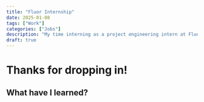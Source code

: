 ```yaml
---
title: "Fluor Internship"
date: 2025-01-08
tags: ["Work"]
categories: ["Jobs"]
description: "My time interning as a project engineering intern at Fluor."
draft: true
---
```


# Thanks for dropping in!

## What have I learned?

